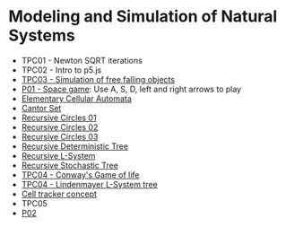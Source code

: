# Modeling and Simulation of Natural Systems
* TPC01 - Newton SQRT iterations
* TPC02 - Intro to p5.js
* [TPC03 - Simulation of free falling objects](https://andrewfonseca.github.io/MSSN/TPC03/)
* [P01 - Space game](https://andrewfonseca.github.io/MSSN/P01/): Use A, S, D, left and right arrows to play
* [Elementary Cellular Automata](https://andrewfonseca.github.io/MSSN/Exercises/elementary_cellular_automata.html)
* [Cantor Set](https://andrewfonseca.github.io/MSSN/Exercises/cantor_set.html)
* [Recursive Circles 01](https://andrewfonseca.github.io/MSSN/Exercises/recursive_circles_01.html)
* [Recursive Circles 02](https://andrewfonseca.github.io/MSSN/Exercises/recursive_circles_02.html)
* [Recursive Circles 03](https://andrewfonseca.github.io/MSSN/Exercises/recursive_circles_03.html)
* [Recursive Deterministic Tree](https://andrewfonseca.github.io/MSSN/Exercises/recursive_deterministic_tree.html)
* [Recursive L-System](https://andrewfonseca.github.io/MSSN/Exercises/recursive_l-system.html)
* [Recursive Stochastic Tree](https://andrewfonseca.github.io/MSSN/Exercises/recursive_stochastic_tree.html)
* [TPC04 - Conway's Game of life](https://andrewfonseca.github.io/MSSN/TPC04/Conways_Game_of_life/)
* [TPC04 - Lindenmayer L-System tree](https://andrewfonseca.github.io/MSSN/TPC04/Lindenmayer_System/)
* [Cell tracker concept](https://andrewfonseca.github.io/MSSN/Concepts/object_tracker.html)
* TPC05
* [P02](https://andrewfonseca.github.io/MSSN/P02/)
